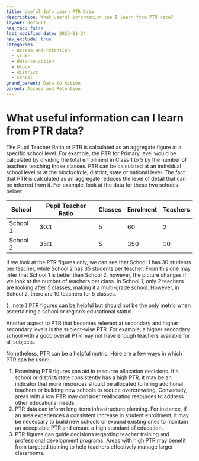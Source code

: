 ```yaml
---
title: Useful Info Learn PTR Data
description: What useful information can I learn from PTR data?
layout: default
has_toc: false
last_modified_date: 2023-11-24
nav_exclude: true
categories:
  - access-and-retention
  - state
  - data-to-action
  - block
  - district
  - school
grand_parent: Data to Action
parent: Access and Retention
---
```

# What useful information can I learn from PTR data?

The Pupil Teacher Ratio or PTR is calculated as an aggregate figure at a specific school level. For example, the PTR for Primary level would be calculated by dividing the total enrollment in Class 1 to 5 by the number of teachers teaching those classes. PTR can be calculated at an individual school level or at the block/circle, district, state or national level.
The fact that PTR is calculated as an aggregate reduces the level of detail that can be inferred from it. For example, look at the data for these two schools below:

|School|Pupil Teacher Ratio|Classes|Enrolment|Teachers|
|---|---|---|---|---|
|School 1|30:1|5|60|2|
|School 2|35:1|5|350|10|

If we look at the PTR figures only, we can see that School 1 has 30 students per teacher, while School 2 has 35 students per teacher. From this one may infer that School 1 is better than School 2, however, the picture changes if we look at the number of teachers per class. In School 1, only 2 teachers are looking after 5 classes, making it a multi-grade school. However, in School 2, there are 10 teachers for 5 classes.

{: .note }
PTR figures can be helpful but should not be the only metric when ascertaining a school or region’s educational status.

Another aspect to PTR that becomes relevant at secondary and higher secondary levels is the subject-wise PTR. For example, a higher secondary school with a good overall PTR may not have enough teachers available for all subjects.

Nonetheless, PTR can be a helpful metric. Here are a few ways in which PTR can be used:
1. Examining PTR figures can aid in resource allocation decisions. If a school or district/state consistently has a high PTR, it may be an indicator that more resources should be allocated to hiring additional teachers or building new schools to reduce overcrowding. Conversely, areas with a low PTR may consider reallocating resources to address other educational needs.
2. PTR data can inform long-term infrastructure planning. For instance, if an area experiences a consistent increase in student enrollment, it may be necessary to build new schools or expand existing ones to maintain an acceptable PTR and ensure a high standard of education.
3. PTR figures can guide decisions regarding teacher training and professional development programs. Areas with high PTR may benefit from targeted training to help teachers effectively manage larger classrooms.
